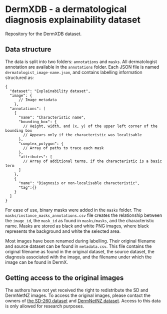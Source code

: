 # DermXDB - a dermatological diagnosis explainability dataset

Repository for the DermXDB dataset. 

## Data structure
The data is split into two folders: `annotations` and `masks`.
All dermatologist annotation are available in the `annotations` folder. Each JSON file is named 
`dermatologist_image-name.json`, and contains labelling information structured as:

```
{
  "dataset": "Explainability dataset",
  "image": {
      // Image metadata
    },
  "annotations": [
    {
      "name": "Characteristic name",
      "bounding_box": {
        // Height, width, and (x, y) of the upper left corner of the bounding box
        // Appears only if the characteristic was localisable
      },
      "complex_polygon": {
        // Array of paths to trace each mask
      },
      "attributes": [
        // Array of additional terms, if the characteristic is a basic term
      ]
    },
    {
      "name": "Diagnosis or non-localisable characteristic",
      "tag":{}
    }
  ]
}
```

For ease of use, binary masks were added in the `masks` folder. The `masks/instance_masks_annotations.csv` 
file creates the relationship between the `image_id`, the `mask_id` as found in `masks/masks`, and the characteristic 
name. Masks are stored as black and white PNG images, where black represents the background and white the selected area.

Most images have been renamed during labelling. Their original filename and source dataset can be found in `metadata.csv`.
This file contains the original filename as found in the original dataset, the source dataset, the diagnosis associated 
with the image, and the filename under which the image can be found in DermX.

## Getting access to the original images
The authors have not yet received the right to redistribute the SD and DermNetNZ images. To access the original images, 
please contact the owners of [the SD-260 dataset](http://xiaopingwu.cn/assets/projects/sd-198/) and 
[DermNetNZ dataset](https://dermnetnz.org/contact-us/). Access to this data is only allowed for research purposes.
